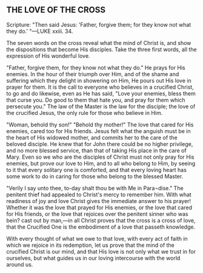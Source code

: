 ## THE LOVE OF THE CROSS ##

Scripture: "Then said Jesus: 'Father, forgive them; for they know not what they do.' "—LUKE xxiii. 34.



The seven words on the cross reveal what the mind of Christ is, and show the dispositions that become His disciples. Take the three first words, all the expression of His wonderful love.



"Father, forgive them, for they know not what they do." He prays for His enemies. In the hour of their triumph over Him, and of the shame and suffering which they delight in showering on Him, He pours out His love in prayer for them. It is the call to everyone who believes in a crucified Christ, to go and do likewise, even as He has said, "Love your enemies, bless them that curse you. Do good to them that hate you, and pray for them which persecute you." The law of the Master is the law for the disciple; the love of the crucified Jesus, the only rule for those who believe in Him.



"Woman, behold thy son!" "Behold thy mother!" The love that cared for His enemies, cared too for His friends. Jesus felt what the anguish must be in the heart of His widowed mother, and commits her to the care of the beloved disciple. He knew that for John there could be no higher privilege, and no more blessed service, than that of taking His place in the care of Mary. Even so we who are the disciples of Christ must not only pray for His enemies, but prove our love to Him, and to all who belong to Him, by seeing to it that every solitary one is comforted, and that every loving heart has some work to do in caring for those who belong to the blessed Master.



"Verily I say unto thee, to-day shalt thou be with Me in Para¬dise." The penitent thief had appealed to Christ's mercy to remember him. With what readiness of joy and love Christ gives the immediate answer to his prayer! Whether it was the love that prayed for His enemies, or the love that cared for His friends, or the love that rejoices over the penitent sinner who was bein? cast out by man,—in all Christ proves that the cross is a cross of love, that the Crucified One is the embodiment of a love that passeth knowledge.



With every thought of what we owe to that love, with every act of faith in which we rejoice in its redemption, let us prove that the mind of the crucified Christ is our mind, and that His love is not only what we trust in for ourselves, but what guides us in our loving intercourse with the world around us.

